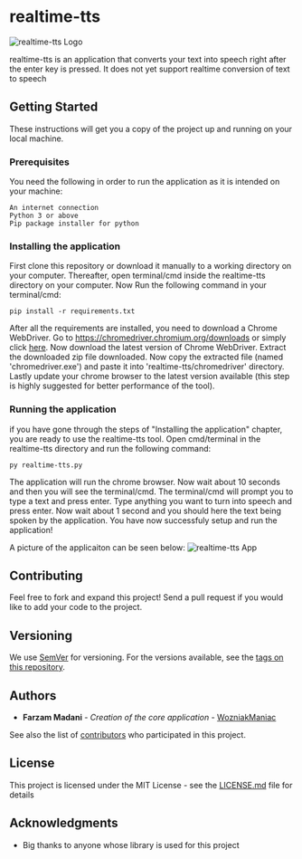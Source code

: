 # realtime-tts

![realtime-tts Logo](https://i.imgur.com/JEScmwU.png)

realtime-tts is an application that converts your text into speech right after the enter key is pressed. It does not yet support realtime conversion of text to speech

## Getting Started

These instructions will get you a copy of the project up and running on your local machine.

### Prerequisites

You need the following in order to run the application as it is intended on your machine:

```
An internet connection
Python 3 or above
Pip package installer for python
```

### Installing the application

First clone this repository or download it manually to a working directory on your computer.
Thereafter, open terminal/cmd inside the realtime-tts directory on your computer.
Now Run the following command in your terminal/cmd:

```
pip install -r requirements.txt
```
After all the requirements are installed, you need to download a Chrome WebDriver. Go to https://chromedriver.chromium.org/downloads or simply click [here](https://chromedriver.chromium.org/downloads).
Now download the latest version of Chrome WebDriver. Extract the downloaded zip file downloaded. Now copy the extracted file (named 'chromedriver.exe') and paste it into 'realtime-tts/chromedriver' directory. Lastly update your chrome browser to the latest version available (this step is highly suggested for better performance of the tool).



### Running the application 

if you have gone through the steps of "Installing the application" chapter, you are ready to use the realtime-tts tool. Open cmd/terminal in the realtime-tts directory and run the following command:

```
py realtime-tts.py
```

The application will run the chrome browser.
Now wait about 10 seconds and then you will see the terminal/cmd. 
The terminal/cmd will prompt you to type a text and press enter.
Type anything you want to turn into speech and press enter. 
Now wait about 1 second and you should here the text being spoken by the application.
You have now successfuly setup and run the application!

A picture of the applicaiton can be seen below:
![realtime-tts App](https://i.imgur.com/0z3BcBC.png)



## Contributing

Feel free to fork and expand this project! Send a pull request if you would like to add your code to the project.

## Versioning

We use [SemVer](http://semver.org/) for versioning. For the versions available, see the [tags on this repository](https://github.com/WozniakManiac/realtime-tts/releases). 

## Authors

* **Farzam Madani** - *Creation of the core application* - [WozniakManiac](https://github.com/WozniakManiac)

See also the list of [contributors](https://github.com/WozniakManiac/realtime-tts/contributors) who participated in this project.

## License

This project is licensed under the MIT License - see the [LICENSE.md](https://github.com/WozniakManiac/realtime-tts/blob/master/LICENSE) file for details

## Acknowledgments

* Big thanks to anyone whose library is used for this project 


